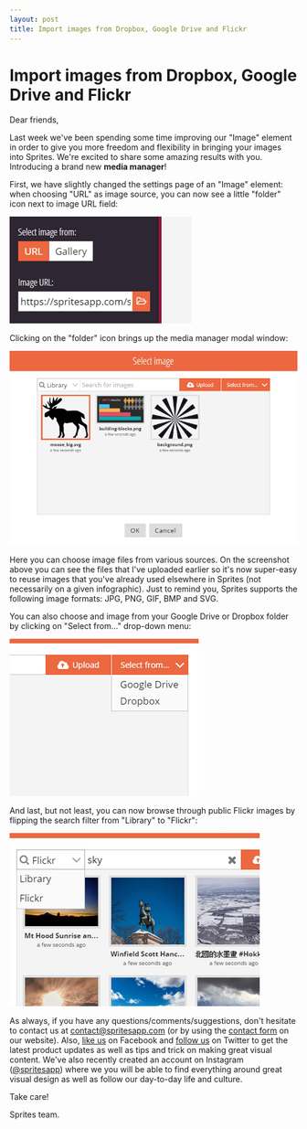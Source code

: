 ```yaml
---
layout: post
title: Import images from Dropbox, Google Drive and Flickr
---
```


# Import images from Dropbox, Google Drive and Flickr

Dear friends,

Last week we've been spending some time improving our "Image" element in order to give you more freedom and flexibility in bringing your images into Sprites. We're excited to share some amazing results with you. Introducing a brand new **media manager**!

First, we have slightly changed the settings page of an "Image" element: when choosing "URL" as image source, you can now see a little "folder" icon next to image URL field:

![Media picker](/assets/img/posts/media-picker.png "Media picker")

Clicking on the "folder" icon brings up the media manager modal window:

![Media manager](/assets/img/posts/media-dialog.png "Media manager")

Here you can choose image files from various sources. On the screenshot above you can see the files that I've uploaded earlier so it's now super-easy to reuse images that you've already used elsewhere in Sprites (not necessarily on a given infographic). Just to remind you, Sprites supports the following image formats: JPG, PNG, GIF, BMP and SVG.

You can also choose and image from your Google Drive or Dropbox folder by clicking on "Select from..." drop-down menu:

![Media from external source](/assets/img/posts/media-selectfrom.png "Media from external source")

And last, but not least, you can now browse through public Flickr images by flipping the search filter from "Library" to "Flickr":

![Search Flickr](/assets/img/posts/media-flickr.png "Search Flickr")

As always, if you have any questions/comments/suggestions, don't hesitate to contact us at [contact@spritesapp.com](mailto:contact@spritesapp.com) (or by using the [contact form](https://spritesapp.com/contact) on our website). Also, [like us](https://www.facebook.com/spritesapp) on Facebook and [follow us](https://twitter.com/spritesapp) on Twitter to get the latest product updates as well as tips and trick on making great visual content. We've also recently created an account on Instagram ([@spritesapp](https://instagram.com/spritesapp)) where we you will be able to find everything around great visual design as well as follow our day-to-day life and culture.

Take care!

Sprites team.